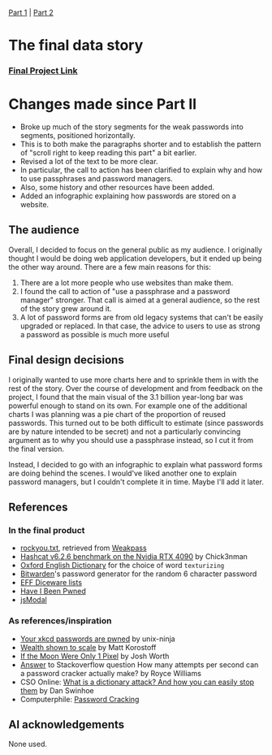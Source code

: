 [Part 1](https://github.com/Skelothan/jhfische-tswd-portfolio/blob/main/final-project-part-one.md) | [Part 2](https://github.com/Skelothan/password-strength-website/blob/part-2-submission/README.md)

# The final data story

### <a href="https://skelothan.github.io/password-strength-website/">Final Project Link</a>

# Changes made since Part II
* Broke up much of the story segments for the weak passwords into segments, positioned horizontally.
 * This is to both make the paragraphs shorter and to establish the pattern of "scroll right to keep reading this part" a bit earlier.
* Revised a lot of the text to be more clear.
 * In particular, the call to action has been clarified to explain why and how to use passphrases and password managers.
 * Also, some history and other resources have been added.
* Added an infographic explaining how passwords are stored on a website.


## The audience

Overall, I decided to focus on the general public as my audience. I originally thought I would be doing web application developers, but it ended up being the other way around. There are a few main reasons for this:

1. There are a lot more people who use websites than make them.
1. I found the call to action of "use a passphrase and a password manager" stronger. That call is aimed at a general audience, so the rest of the story grew around it.
1. A lot of password forms are from old legacy systems that can't be easily upgraded or replaced. In that case, the advice to users to use as strong a password as possible is much more useful


## Final design decisions

I originally wanted to use more charts here and to sprinkle them in with the rest of the story. Over the course of development and from feedback on the project, I found that the main visual of the 3.1 billion year-long bar was powerful enough to stand on its own. For example one of the additional charts  I was planning was a pie chart of the proportion of reused passwords. This turned out to be both difficult to estimate (since passwords are by nature intended to be secret) and not a particularly convincing argument as to why you should use a passphrase instead, so I cut it from the final version. 

Instead, I decided to go with an infographic to explain what password forms are doing behind the scenes. I would've liked another one to explain password managers, but I couldn't complete it in time. Maybe I'll add it later.

## References

### In the final product
* [rockyou.txt](https://weakpass.com/wordlists/rockyou.txt), retrieved from [Weakpass](https://weakpass.com/)
* [Hashcat v6.2.6 benchmark on the Nvidia RTX 4090](https://gist.github.com/Chick3nman/32e662a5bb63bc4f51b847bb422222fd) by Chick3nman
* [Oxford English Dictionary](https://www.oed.com/dictionary/texturizing_adj) for the choice of word `texturizing`
* [Bitwarden](https://bitwarden.com/)'s password generator for the random 6 character password
* [EFF Diceware lists](https://www.eff.org/dice)
* [Have I Been Pwned](https://haveibeenpwned.com/)
* [jsModal](https://jsmodal.com/index.php)


### As references/inspiration
* [Your xkcd passwords are pwned](https://www.unix-ninja.com/p/your_xkcd_passwords_are_pwned) by unix-ninja
* [Wealth shown to scale](https://mkorostoff.github.io/1-pixel-wealth/) by Matt Korostoff
* [If the Moon Were Only 1 Pixel](https://www.joshworth.com/dev/pixelspace/pixelspace_solarsystem.html) by Josh Worth
* [Answer](https://stackoverflow.com/a/54735613) to Stackoverflow question How many attempts per second can a password cracker actually make? by Royce Williams
* CSO Online: [What is a dictionary attack? And how you can easily stop them](https://www.csoonline.com/article/569677/what-is-a-dictionary-attack-and-how-you-can-easily-stop-them.html) by Dan Swinhoe
* Computerphile: [Password Cracking](https://www.youtube.com/watch?v=7U-RbOKanYs)

## AI acknowledgements
None used.



